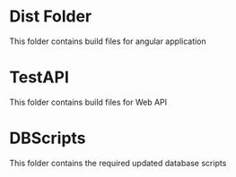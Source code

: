 # Dist Folder

This folder contains build files for angular application

# TestAPI 

This folder contains build files for Web API

# DBScripts

This folder contains the required updated database scripts
